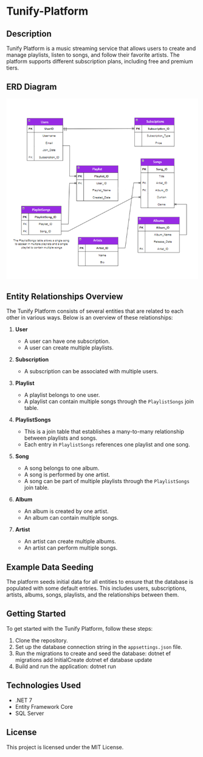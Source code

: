 # Tunify-Platform

## Description
Tunify Platform is a music streaming service that allows users to create and manage playlists, listen to songs, and follow their favorite artists. The platform supports different subscription plans, including free and premium tiers.

## ERD Diagram
![Tunify ERD Diagram](Tunify.png)

## Entity Relationships Overview
The Tunify Platform consists of several entities that are related to each other in various ways. Below is an overview of these relationships:

1. **User**
   - A user can have one subscription.
   - A user can create multiple playlists.

2. **Subscription**
   - A subscription can be associated with multiple users.

3. **Playlist**
   - A playlist belongs to one user.
   - A playlist can contain multiple songs through the `PlaylistSongs` join table.

4. **PlaylistSongs**
   - This is a join table that establishes a many-to-many relationship between playlists and songs.
   - Each entry in `PlaylistSongs` references one playlist and one song.

5. **Song**
   - A song belongs to one album.
   - A song is performed by one artist.
   - A song can be part of multiple playlists through the `PlaylistSongs` join table.

6. **Album**
   - An album is created by one artist.
   - An album can contain multiple songs.

7. **Artist**
   - An artist can create multiple albums.
   - An artist can perform multiple songs.

## Example Data Seeding
The platform seeds initial data for all entities to ensure that the database is populated with some default entries. This includes users, subscriptions, artists, albums, songs, playlists, and the relationships between them.

## Getting Started
To get started with the Tunify Platform, follow these steps:

1. Clone the repository.
2. Set up the database connection string in the `appsettings.json` file.
3. Run the migrations to create and seed the database:
   dotnet ef migrations add InitialCreate dotnet ef database update
4. Build and run the application:
   dotnet run


## Technologies Used
- .NET 7
- Entity Framework Core
- SQL Server

## License
This project is licensed under the MIT License.
